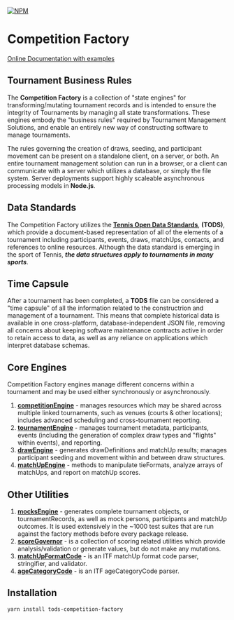 [![NPM](https://img.shields.io/npm/v/tods-competition-factory)](https://www.npmjs.com/package/tods-competition-factory)

# Competition Factory

[Online Documentation with examples](https://courthive.github.io/tods-competition-factory/)

## Tournament Business Rules

The **Competition Factory** is a collection of "state engines" for transforming/mutating tournament records and is intended to ensure the integrity of Tournaments by managing all state transformations. These engines embody the "business rules" required by Tournament Management Solutions, and enable an entirely new way of constructing software to manage tournaments.

The rules governing the creation of draws, seeding, and participant movement can be present on a standalone client, on a server, or both.
An entire tournament management solution can run in a browser, or a client can communicate with a server which utilizes a database, or simply the file system.
Server deployments support highly scaleable asynchronous processing models in **Node.js**.

## Data Standards

The Competition Factory utilizes the **[Tennis Open Data Standards](https://itftennis.atlassian.net/wiki/spaces/TODS/overview)**, **(TODS)**,
which provide a document-based representation of all of the elements of a tournament including participants, events, draws, matchUps, contacts, and references to online resources. Although the data standard is emerging in the sport of Tennis, **_the data structures apply to tournaments in many sports_**.

## Time Capsule

After a tournament has been completed, a **TODS** file can be considered a "time capsule" of all the information related to the constructrion and management of a tournament. This means that complete historical data is available in one cross-platform, database-independent JSON file, removing all concerns about keeping software maintenance contracts active in order to retain access to data, as well as any reliance on applications which interpret database schemas.

## Core Engines

Competition Factory engines manage different concerns within a tournament and may be used either synchronously or asynchronously.

1. [**competitionEngine**](./apis/competition-engine-api) - manages resources which may be shared across multiple linked tournaments, such as venues (courts & other locations); includes advanced scheduling and cross-tournament reporting.
2. [**tournamentEngine**](./apis/tournament-engine-api) - manages tournament metadata, participants, events (including the generation of complex draw types and "flights" within events), and reporting.
3. [**drawEngine**](./apis/draw-engine-api) - generates drawDefinitions and matchUp results; manages participant seeding and movement within and between draw structures.
4. [**matchUpEngine**](./apis/matchUp-engine-api) - methods to manipulate tieFormats, analyze arrays of matchUps, and report on matchUp scores.

## Other Utilities

1. [**mocksEngine**](./apis/mocks-engine-api) - generates complete tournament objects, or tournamentRecords, as well as mock persons, participants and matchUp outcomes.
   It is used extensively in the ~1000 test suites that are run against the factory methods before every package release.
2. [**scoreGovernor**](./scoreGovernor) - is a collection of scoring related utilities which provide analysis/validation or generate values, but do not make any mutations.
3. [**matchUpFormatCode**](./codes/matchup-format) - is an ITF matchUp format code parser, stringifier, and validator.
4. [**ageCategoryCode**](./codes/age-category) - is an ITF ageCategoryCode parser.

## Installation

```sh
yarn install tods-competition-factory
```
